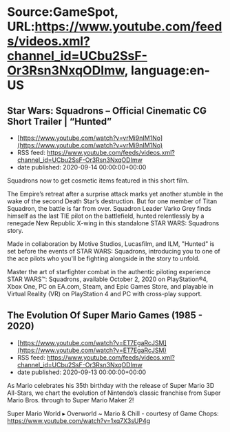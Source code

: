 # Source:GameSpot, URL:https://www.youtube.com/feeds/videos.xml?channel_id=UCbu2SsF-Or3Rsn3NxqODImw, language:en-US

## Star Wars: Squadrons – Official Cinematic CG Short Trailer | “Hunted”
 - [https://www.youtube.com/watch?v=vrMi9nIM1No](https://www.youtube.com/watch?v=vrMi9nIM1No)
 - RSS feed: https://www.youtube.com/feeds/videos.xml?channel_id=UCbu2SsF-Or3Rsn3NxqODImw
 - date published: 2020-09-14 00:00:00+00:00

Squadrons now to get cosmetic items featured in this short film.

The Empire’s retreat after a surprise attack marks yet another stumble in the wake of the second Death Star’s destruction. But for one member of Titan Squadron, the battle is far from over. Squadron Leader Varko Grey finds himself as the last TIE pilot on the battlefield, hunted relentlessly by a renegade New Republic X-wing in this standalone STAR WARS: Squadrons story.

Made in collaboration by Motive Studios, Lucasfilm, and ILM, "Hunted" is set before the events of STAR WARS: Squadrons, introducing you to one of the ace pilots who you'll be fighting alongside in the story to unfold.

Master the art of starfighter combat in the authentic piloting experience STAR WARS™: Squadrons, available October 2, 2020 on PlayStation®4, Xbox One, PC on EA.com, Steam, and Epic Games Store, and playable in Virtual Reality (VR) on PlayStation 4 and PC with cross-play support.

## The Evolution Of Super Mario Games (1985 - 2020)
 - [https://www.youtube.com/watch?v=ET7EgaRcJSM](https://www.youtube.com/watch?v=ET7EgaRcJSM)
 - RSS feed: https://www.youtube.com/feeds/videos.xml?channel_id=UCbu2SsF-Or3Rsn3NxqODImw
 - date published: 2020-09-13 00:00:00+00:00

As Mario celebrates his 35th birthday with the release of Super Mario 3D All-Stars, we chart the evolution of Nintendo’s classic franchise from Super Mario Bros. through to Super Mario Maker 2!

Super Mario World ▸ Overworld ~ Mario & Chill - courtesy of Game Chops: https://www.youtube.com/watch?v=1xq7X3sUP4g

